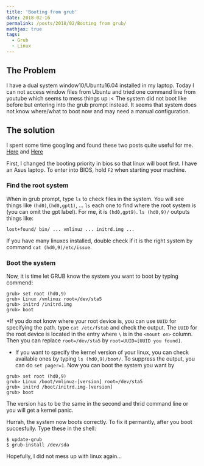 ```yaml
---
title: 'Booting from grub'
date: 2018-02-16
permalink: /posts/2018/02/Booting from grub/
mathjax: true
tags:
  - Grub
  - Linux
---
```

## The Problem
I have a dual system window10/Ubuntu16.04 installed in my laptop. Today I can not access window files from Ubuntu and tried one
command line from youtube which seems to mess things up :< The system did not boot like before but entering into the grub prompt instead.
It seems that system does not know where/what to boot now and may need a manual configuration.

## The solution
I spent some time googling and found these two posts quite useful for me. [Here](https://www.linux.com/learn/how-rescue-non-booting-grub-2-Linux) and [Here](https://ubuntuforums.org/showthread.php?t=2140115)

First, I changed the booting priority in bios so that linux will boot first. I have an Asus laptop. To enter into BIOS, hold `F2`
when starting your machine.

### Find the root system
When in grub prompt, type `ls` to check files in the system. You will see things like `(hd0)`,`(hd0,gpt1)`, ...
`ls` each one to find where the root system is (you can omit the gpt label). For me, it is `(hd0,gpt9)`. 
`ls (hd0,9)/` outputs things like:
```
lost+found/ bin/ ... vmlinuz ... initrd.img ...
```
If you have many linuxes installed, double check if it is the right system by command `cat (hd0,9)/etc/issue`.

### Boot the system
Now, it is time let GRUB know the system you want to boot by typing commend:
```
grub> set root (hd0,9)
grub> Linux /vmlinuz root=/dev/sta5
grub> initrd /initrd.img
grub> boot
```

*If you do not know where your root device is, you can use `UUID` for specifying the path.
type `cat /etc/fstab` and check the output. The `UUID` for the root device is located in the entry where `\` is in the `<mount on>`
column. Then you can replace `root=/dev/sta5` by `root=UUID=[UUID you found]`.

* If you want to specify the kernel version of your linux, you can check available ones by typing `ls (hd0,9)/boot/`. To
suppress the output, you can do `set pager=1`. Now you can boot the system you want by
```
grub> set root (hd0,9)
grub> Linux /boot/vmlinuz-[version] root=/dev/sta5
grub> initrd /boot/initrd.img-[version]
grub> boot
```
The version has to be the same in the second and thrid command line or you will get a kernel panic.

Hurrah, the system now boots correctly.
To fix it permantly, after you boot succesfully. Type these in the shell:

```
$ update-grub
$ grub-install /dev/sda
```

Hopefully, I did not mess up with linux again...
